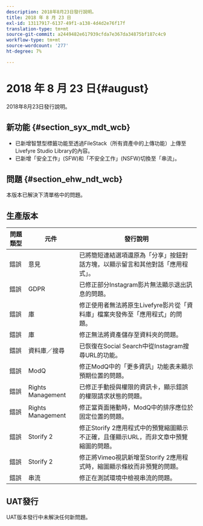 ```yaml
---
description: 2018年8月23日發行說明。
title: 2018 年 8 月 23 日
exl-id: 13117917-6137-49f1-a138-4d4d2e76f17f
translation-type: tm+mt
source-git-commit: a2449482e617939cfda7e367da34875bf187c4c9
workflow-type: tm+mt
source-wordcount: '277'
ht-degree: 7%

---
```


# 2018 年 8 月 23 日{#august}

2018年8月23日發行說明。

## 新功能 {#section_syx_mdt_wcb}

* 已新增智慧型標籤功能至透過FileStack（所有資產中的上傳功能）上傳至Livefyre Studio Library的內容。
* 已新增「安全工作」(SFW)和「不安全工作」(NSFW)切換至「串流」。

## 問題 {#section_ehw_ndt_wcb}

本版本已解決下清單格中的問題。

## 生產版本

| **問題類型** | **元件** | **發行說明** |
|---|---|---|
| 錯誤 | 意見 | 已將簡短連結選項還原為「分享」按鈕對話方塊，以顯示留言和其他對話「應用程式」。 |
| 錯誤 | GDPR | 已修正部分Instagram影片無法顯示退出訊息的問題。 |
| 錯誤 | 庫 | 修正使用者無法將原生Livefyre影片從「資料庫」檔案夾發佈至「應用程式」的問題。 |
| 錯誤 | 庫 | 修正無法將資產儲存至資料夾的問題。 |
| 錯誤 | 資料庫／搜尋 | 已恢復在Social Search中從Instagram搜尋URL的功能。 |
| 錯誤 | ModQ | 修正ModQ中的「更多資訊」功能表未顯示預期位置的問題。 |
| 錯誤 | Rights Management | 已修正手動授與權限的資訊卡，顯示錯誤的權限請求狀態的問題。 |
| 錯誤 | Rights Management | 修正當頁面捲動時，ModQ中的排序應位於固定位置的問題。 |
| 錯誤 | Storify 2 | 修正Storify 2應用程式中的預覽縮圖顯示不正確，且僅顯示URL，而非文章中預覽縮圖的問題。 |
| 錯誤 | Storify 2 | 修正將Vimeo視訊新增至Storify 2應用程式時，縮圖顯示條紋而非預覽的問題。 |
| 錯誤 | 串流 | 修正在測試環境中檢視串流的問題。 |

## UAT發行

UAT版本發行中未解決任何新問題。
